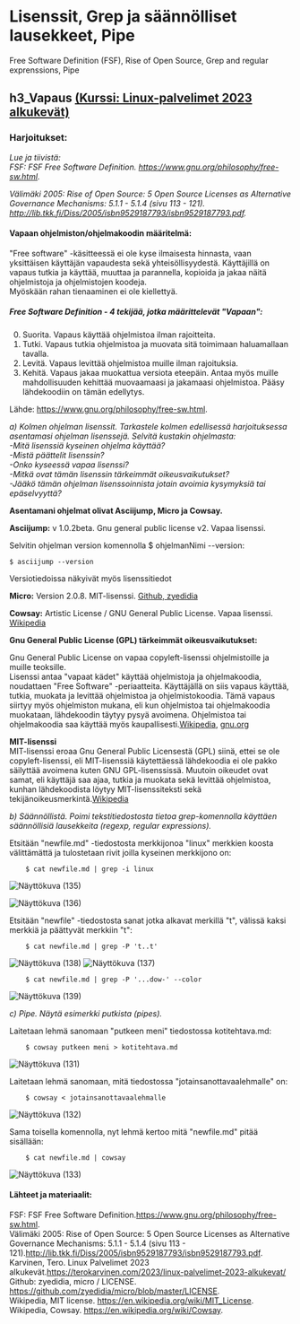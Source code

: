 # Lisenssit, Grep ja säännölliset lausekkeet, Pipe

Free Software Definition (FSF), Rise of Open Source, Grep and regular exprenssions, Pipe

## h3_Vapaus [(Kurssi: Linux-palvelimet 2023 alkukevät)](https://terokarvinen.com/2023/linux-palvelimet-2023-alkukevat/)

### Harjoitukset: 

*Lue ja tiivistä:*  
*FSF: FSF Free Software Definition. https://www.gnu.org/philosophy/free-sw.html.*

*Välimäki 2005: Rise of Open Source: 5 Open Source Licenses as Alternative Governance Mechanisms: 5.1.1 - 5.1.4 (sivu 113 - 121). http://lib.tkk.fi/Diss/2005/isbn9529187793/isbn9529187793.pdf.*    
<!--<br></br>-->

#### Vapaan ohjelmiston/ohjelmakoodin määritelmä:  
"Free software" -käsitteessä ei ole kyse ilmaisesta hinnasta, vaan yksittäisen käyttäjän vapaudesta sekä yhteisöllisyydestä. 
Käyttäjillä on vapaus tutkia ja käyttää, muuttaa ja parannella, kopioida ja jakaa näitä ohjelmistoja ja ohjelmistojen koodeja.  
Myöskään rahan tienaaminen ei ole kiellettyä.

##### Free Software Definition - 4 tekijää, jotka määrittelevät "Vapaan": 
0. Suorita. Vapaus käyttää ohjelmistoa ilman rajoitteita. 
1. Tutki. Vapaus tutkia ohjelmistoa ja muovata sitä toimimaan haluamallaan tavalla.
2. Levitä. Vapaus levittää ohjelmistoa muille ilman rajoituksia. 
3. Kehitä. Vapaus jakaa muokattua versiota eteepäin. Antaa myös muille mahdollisuuden kehittää muovaamaasi ja jakamaasi ohjelmistoa.
Pääsy lähdekoodiin on tämän edellytys. 

Lähde: https://www.gnu.org/philosophy/free-sw.html.


*a) Kolmen ohjelman lisenssit. Tarkastele kolmen edellisessä harjoituksessa asentamasi ohjelman lisenssejä. Selvitä kustakin ohjelmasta:  
-Mitä lisenssiä kyseinen ohjelma käyttää?  
-Mistä päättelit lisenssin?  
-Onko kyseessä vapaa lisenssi?  
-Mitkä ovat tämän lisenssin tärkeimmät oikeusvaikutukset?  
-Jääkö tämän ohjelman lisenssoinnista jotain avoimia kysymyksiä tai epäselvyyttä?*    

**Asentamani ohjelmat olivat Asciijump, Micro ja Cowsay.**   

**Asciijump:** v 1.0.2beta. Gnu general public license v2. Vapaa lisenssi.  

Selvitin ohjelman version komennolla $ ohjelmanNimi --version:  

    $ asciijump --version
  
Versiotiedoissa näkyivät myös lisenssitiedot  

**Micro:** Version 2.0.8. MIT-lisenssi. [Github, zyedidia](https://github.com/zyedidia/micro/blob/master/LICENSE)

**Cowsay:** Artistic License / GNU General Public License. Vapaa lisenssi. [Wikipedia](https://en.wikipedia.org/wiki/Cowsay)  

**Gnu General Public License (GPL) tärkeimmät oikeusvaikutukset:**  

Gnu General Public License on vapaa copyleft-lisenssi ohjelmistoille ja muille teoksille.  
Lisenssi antaa "vapaat kädet" käyttää ohjelmistoja ja ohjelmakoodia, noudattaen "Free Software" -periaatteita. Käyttäjällä on siis vapaus käyttää, tutkia, muokata ja levittää ohjelmistoa ja ohjelmistokoodia. Tämä vapaus siirtyy myös ohjelmiston mukana, eli kun ohjelmistoa tai ohjelmakoodia muokataan, lähdekoodin täytyy pysyä avoimena. Ohjelmistoa tai ohjelmakoodia saa käyttää myös kaupallisesti.[Wikipedia](https://en.wikipedia.org/wiki/GNU_General_Public_License), [gnu.org](https://www.gnu.org/licenses/gpl-3.0.html)  

**MIT-lisenssi**  
MIT-lisenssi eroaa Gnu General Public Licensestä (GPL) siinä, ettei se ole copyleft-lisenssi, eli  MIT-lisenssiä käytettäessä lähdekoodia ei ole pakko säilyttää avoimena kuten GNU GPL-lisenssissä. Muutoin oikeudet ovat samat, eli käyttäjä saa ajaa, tutkia ja muokata sekä levittää ohjelmistoa, kunhan lähdekoodista löytyy MIT-lisenssiteksti sekä tekijänoikeusmerkintä.[Wikipedia](https://en.wikipedia.org/wiki/MIT_License)  



 



*b) Säännöllistä. Poimi tekstitiedostosta tietoa grep-komennolla käyttäen säännöllisiä lausekkeita (regexp, regular expressions).*  

Etsitään "newfile.md" -tiedostosta merkkijonoa "linux" merkkien koosta välittämättä ja tulostetaan rivit joilla kyseinen merkkijono on:  

        $ cat newfile.md | grep -i linux
        
![Näyttökuva (135)](https://user-images.githubusercontent.com/118609353/214702315-947f3ada-4c9b-4667-b5b3-fdbad49bd0e4.png)  

![Näyttökuva (136)](https://user-images.githubusercontent.com/118609353/214702769-dc656355-98c9-4509-b79b-7f6da6a4a0eb.png)  

Etsitään "newfile" -tiedostosta sanat jotka alkavat merkillä "t", välissä kaksi merkkiä ja päättyvät merkkiin "t":  

        $ cat newfile.md | grep -P 't..t'  
        
![Näyttökuva (138)](https://user-images.githubusercontent.com/118609353/214705560-e09a3fb8-cbe4-4589-b1b8-899d037ae6f3.png)
![Näyttökuva (137)](https://user-images.githubusercontent.com/118609353/214705731-ebca87bf-f0ea-4a40-9aa0-e41c417b6617.png)

        $ cat newfile.md | grep -P '...dow-' --color
        

![Näyttökuva (139)](https://user-images.githubusercontent.com/118609353/214706870-8810c638-107f-48f7-9a8d-92b895445cb3.png)


*c) Pipe. Näytä esimerkki putkista (pipes).*  

Laitetaan lehmä sanomaan "putkeen meni" tiedostossa kotitehtava.md:  

        $ cowsay putkeen meni > kotitehtava.md
        
![Näyttökuva (131)](https://user-images.githubusercontent.com/118609353/214697389-29762f73-1018-4d9a-8e94-b623047e73ed.png)  

Laitetaan lehmä sanomaan, mitä tiedostossa "jotainsanottavaalehmalle" on:  

        $ cowsay < jotainsanottavaalehmalle
        
![Näyttökuva (132)](https://user-images.githubusercontent.com/118609353/214698435-a4cf0eae-52c8-40e1-83ed-03c0b4defd3b.png)  

Sama toisella komennolla, nyt lehmä kertoo mitä "newfile.md" pitää sisällään:  

        $ cat newfile.md | cowsay
 
![Näyttökuva (133)](https://user-images.githubusercontent.com/118609353/214699583-fd17b64a-aa53-437b-9195-3a2128ebcd11.png)  




#### Lähteet ja materiaalit:  
FSF: FSF Free Software Definition.https://www.gnu.org/philosophy/free-sw.html.  
Välimäki 2005: Rise of Open Source: 5 Open Source Licenses as Alternative Governance Mechanisms: 5.1.1 - 5.1.4 (sivu 113 - 121).http://lib.tkk.fi/Diss/2005/isbn9529187793/isbn9529187793.pdf.  
Karvinen, Tero. Linux Palvelimet 2023 alkukevät.https://terokarvinen.com/2023/linux-palvelimet-2023-alkukevat/  
Github: zyedidia, micro / LICENSE. https://github.com/zyedidia/micro/blob/master/LICENSE.  
Wikipedia, MIT license. https://en.wikipedia.org/wiki/MIT_License.  
Wikipedia, Cowsay. https://en.wikipedia.org/wiki/Cowsay.  
